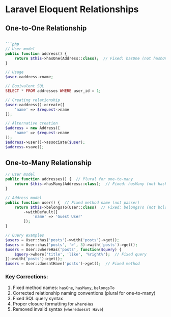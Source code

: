 # Laravel Eloquent Relationships

## One-to-One Relationship

```markdown

```php
// User model
public function address() {
    return $this->hasOne(Address::class);  // Fixed: hasOne (not hashOne)
}

// Usage
$user->address->name;

// Equivalent SQL
SELECT * FROM addresses WHERE user_id = 1;

// Creating relationship
$user->address()->create([
    'name' => $request->name
]);

// Alternative creation
$address = new Address([
    'name' => $request->name
]);
$address->user()->associate($user);
$address->save();
```

## One-to-Many Relationship

```php
// User model
public function addresses() {  // Plural for one-to-many
    return $this->hasMany(Address::class);  // Fixed: hasMany (not hashAny)
}

// Address model
public function user() {  // Fixed method name (not passer)
    return $this->belongsTo(User::class)  // Fixed: belongsTo (not bclongTo)
        ->withDefault([ 
            'name' => 'Guest User'
        ]);
}

// Query examples
$users = User::has('posts')->with('posts')->get();
$users = User::has('posts', '>', 3)->with('posts')->get();
$users = User::whereHas('posts', function($query) {
    $query->where('title', 'like', '%right%');  // Fixed query
})->with('posts')->get();
$users = User::doesntHave('posts')->get();  // Fixed method
```

### Key Corrections:
1. Fixed method names: `hasOne`, `hasMany`, `belongsTo`
2. Corrected relationship naming conventions (plural for one-to-many)
3. Fixed SQL query syntax
4. Proper closure formatting for `whereHas`
5. Removed invalid syntax (`wheredoesnt Have`)
```


